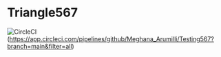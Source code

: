 # Triangle567

![CircleCI](https://circleci.com/gh/Meghana_Arumilli/Testing567.svg?style=svg)(https://app.circleci.com/pipelines/github/Meghana_Arumilli/Testing567?branch=main&filter=all)
